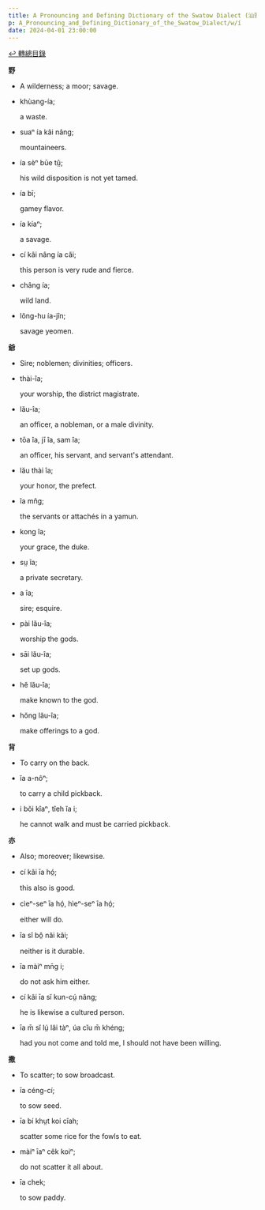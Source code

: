 ```yaml
---
title: A Pronouncing and Defining Dictionary of the Swatow Dialect (汕頭方言音義字典) / í
p: A_Pronouncing_and_Defining_Dictionary_of_the_Swatow_Dialect/w/í
date: 2024-04-01 23:00:00
---
```


[↩️ 轉總目錄](/A_Pronouncing_and_Defining_Dictionary_of_the_Swatow_Dialect)


**野**
- A wilderness; a moor; savage.

- khùang-ía;

  a waste.

- suaⁿ ía kâi nâng;

  mountaineers.

- ía sèⁿ būe tṳ̂;

  his wild disposition is not yet tamed.

- ía bī;

  gamey flavor.

- ía kíaⁿ;

  a savage.

- cí kâi nâng ía căi;

  this person is very rude and fierce.

- châng ía;

  wild land.

- lông-hu ía-jîn;

  savage yeomen.

**爺**
- Sire; noblemen; divinities; officers.

- thài-îa;

  your worship, the district magistrate.

- lău-îa;

  an officer, a nobleman, or a male divinity.

- tōa îa, jī îa, sam îa;

  an officer, his servant, and servant's attendant.

- lău thài îa;

  your honor, the prefect.

- îa mn̂g;

  the servants or attachés in a yamun.

- kong îa;

  your grace, the duke.

- sṳ îa;

  a private secretary.

- a îa;

  sire; esquire.

- pài lău-îa;

  worship the gods.

- sāi lău-îa;

  set up gods.

- hĕ lău-îa;

  make known to the god.

- hŏng lău-îa;

  make offerings to a god.

**背**
- To carry on the back.

- ĭa a-nôⁿ;

  to carry a child pickback.

- i bŏi kîaⁿ, tîeh ĭa i;

  he cannot walk and must be carried pickback.

**亦**
- Also; moreover; likewsise.

- cí kâi īa hó̤;

  this also is good.

- cìeⁿ-seⁿ īa hó̤, hìeⁿ-seⁿ īa hó̤;

  either will do.

- īa sĭ bô̤ năi kâi;

  neither is it durable.

- īa màiⁿ mn̄g i;

  do not ask him either.

- cí kâi īa sĭ kun-cṳ́ nâng;

  he is likewise a cultured person.

- īa m̄ sĭ lṳ́ lâi tàⁿ, úa cĭu m̄ khéng;

  had you not come and told me, I should not have been willing.

**撒**
- To scatter; to sow broadcast.

- īa céng-cí;

  to sow seed.

- īa bí khṳt koi cîah;

  scatter some rice for the fowls to eat.

- màiⁿ īaⁿ cêk koiⁿ;

  do not scatter it all about.

- īa chek;

  to sow paddy.